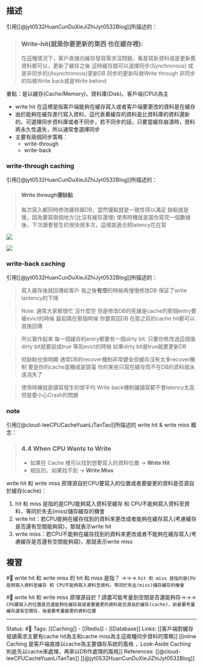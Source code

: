 ## 描述
引用[[@jyt0532HuanCunDuXieJiZhiJyt0532Blog]]所描述的：
>  ### Write-hit(就是你要更新的東西 也在緩存裡):
>  在這種情況下，客戶直接向緩存發寫需求沒問題，看是寫新資料或是更新舊資料都可以，更新了緩存之後 這時緩存就可以選擇同步(Synchronous) 或是非同步的(Asynchronous)更新DB 同步的更新叫做Write through 非同步的叫做Write back或是Write behind

重點：是以緩存(Cache/Memory)、資料庫(Disk)、客戶端(CPU)為主
- write hit 在這裡是指客戶端能夠在緩存寫入或者客戶端要更改的資料是在緩存
- 由於能夠在緩存進行寫入資料，這代表著緩存的資料是比資料庫的資料還新的，可選擇同步資料庫或者不同步，若不同步的話，只要當緩存崩潰時，資料將永久性遺失，所以通常會選擇同步
- 主要有兩個同步策略：
	- write-through
	- write-back

### write-through caching
引用[[@jyt0532HuanCunDuXieJiZhiJyt0532Blog]]所描述的：
> #### Write through優缺點
> 每次寫入都同時修改緩存跟DB，當然優點就是一致性得以滿足
> 缺點就是慢，因為要寫兩個地方(比沒有緩存還慢)
> 使用時機就是當你寫完一個數據後，下次讀會發生的很快很多次，這樣就適合把latency花在寫

![](https://res.cloudinary.com/dqfxgtyoi/image/upload/v1653832279/blog/database/caching/Write-Through-Diagram_xacorf.png)

![](https://res.cloudinary.com/dqfxgtyoi/image/upload/v1653832279/blog/database/caching/Write-Through-Steps_atyh3p.png)

### write-back caching
引用[[@jyt0532HuanCunDuXieJiZhiJyt0532Blog]]所描述的：
> 寫入緩存後就回傳給客戶 我之後**有空**的時候再慢慢修改DB 保証了write lantency的下降

> Note: 通常大家都很忙 沒什麼空 但是修改DB的死線是cache的那個entry要被evict的時候 最起碼在那個時候 你要寫回DB 在那之前的cache hit都可以直接回傳

> 所以實作起來 每一個緩存的entry都要有一個dirty bit. 只要你修改過這個值 dirty bit就要設成true 等到evict的時候 如果dirty bit是true就要更新DB

> 但缺點也很明顯 通常DB的recover機制非常健全但緩存沒有太多recover機制 要是你的cache當機或是跳電 你的某些只寫在緩存而不在DB的資料就永遠消失了

> 使用時機就是讀寫發生的很平均 Write back機制讓讀寫都不會latency太高 但是要小心Crash的問題




### note
引用[[@cloud-leeCPUCacheYuanLiTanTao]]所描述的 write hit & write miss 概念：
> ### [](https://hackmd.io/@drwQtdGASN2n-vt_4poKnw/H1U6NgK3Z?type=view#44-When-CPU-Wants-to-Write "44-When-CPU-Wants-to-Write")4.4 When CPU Wants to Write
>-   如果在 Cache 裡可以找到想要寫入的資料位置 -> **Write Hit**
>-   相反的，如果找不到 -> **Write Miss**


write hit 和 write miss 原理源自於CPU要寫入的位置或者要變更的資料是否源自於緩存(cache)：
1. hit 和 miss 是指的是CPU能夠寫入資料至緩存 和 CPU不能夠寫入資料至資料，等同於失去(miss)儲存緩存的機會
2. write hit：若CPU能夠在緩存找到的資料來更改或者能夠在緩存寫入(考慮緩存是否還有空間能夠寫)，那就表示write hit
3. write miss：若CPU不能夠在緩存找到的資料來更改或者不能夠在緩存寫入(考慮緩存是否還有空間能夠寫)，那就表示write miss


## 複習
#🧠 write hit 和 write miss 的 hit 和 miss 是指？ ->->-> `hit 和 miss 是指的是CPU能夠寫入資料至緩存 和 CPU不能夠寫入資料至資料，等同於失去(miss)儲存緩存的機會`

#🧠 write hit 和 write miss 原理源自於？請盡可能考量到空間是否還能夠存->->-> `CPU要寫入的位置是否還能夠在緩存寫或者要變更的資料是否源自於緩存(cache)，前者要考量緩存還有空間存，後者要考量變更的資料位置`


---
Status: #🌱 
Tags:
[[Caching]] - [[Redis]] - [[Database]]
Links:
[[客戶端對緩存發讀需求主要有cache hit為主和cache miss為主這兩種同步資料的策略]]
[[inline Caching 是客戶端直接以cache為主要儲存系統的風格 ，Look-Aside Caching 則是先以cache來處理，再來以DB作處理的風格]]
References:
[[@cloud-leeCPUCacheYuanLiTanTao]]
[[@jyt0532HuanCunDuXieJiZhiJyt0532Blog]]
